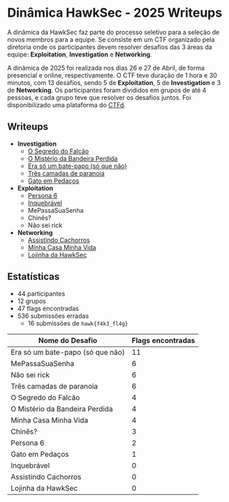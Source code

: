 # Dinâmica HawkSec - 2025 Writeups

A dinâmica da HawkSec faz parte do processo seletivo para a seleção de novos membros para a equipe. Se consiste em um CTF organizado pela diretoria onde os participantes devem resolver desafios das 3 áreas da equipe: **Exploitation**, **Investigation** e **Networking**.

A dinâmica de 2025 foi realizada nos dias 26 e 27 de Abril, de forma presencial e online, respectivamente. O CTF teve duração de 1 hora e 30 minutos, com 13 desafios, sendo 5 de **Exploitation**, 5 de **Investigation** e 3 de **Networking**. Os participantes foram divididos em grupos de até 4 pessoas, e cada grupo teve que resolver os desafios juntos. Foi disponibilizado uma plataforma do [CTFd](https://ctfd.io/).

## Writeups

- **Investigation**
  - [O Segredo do Falcão](./O_Segredo_do_Falcao/README.md)
  - [O Mistério da Bandeira Perdida](./O_Misterio_da_Bandeira_Perdida/)
  - [Era só um bate-papo (só que não)](./Era_So_Um_Bate_Papo/README.md)
  - [Três camadas de paranoia](./Tres_Camadas_de_Paranoia/README.md)
  - [Gato em Pedaços](./Gato_em_Pedacos/README.md)
- **Exploitation**
  - [Persona 6](./Persona-6/README.md)
  - [Inquebrável](./Inquebravel/README.md)
  - MePassaSuaSenha
  - Chinês?
  - Não sei rick
- **Networking**
  - [Assistindo Cachorros](./Assistindo_Cachorros/README.md)
  - [Minha Casa Minha Vida](./Minha_Casa_Minha_Vida/README.md)
  - [Lojinha da HawkSec](./Lojinha_da_HawkSec/README.md)

## Estatísticas
- 44 participantes
- 12 grupos
- 47 flags encontradas
- 536 submissões erradas
  - 16 submissões de `hawk{f4k3_fl4g}`

| Nome do Desafio                  | Flags encontradas |
| -------------------------------- | ----------------- |
| Era só um bate-papo (só que não) | 11                |
| MePassaSuaSenha                  | 6                 |
| Não sei rick                     | 6                 |
| Três camadas de paranoia         | 6                 |
| O Segredo do Falcão              | 4                 |
| O Mistério da Bandeira Perdida   | 4                 |
| Minha Casa Minha Vida            | 4                 |
| Chinês?                          | 3                 |
| Persona 6                        | 2                 |
| Gato em Pedaços                  | 1                 |
| Inquebrável                      | 0                 |
| Assistindo Cachorros             | 0                 |
| Lojinha da HawkSec               | 0                 |